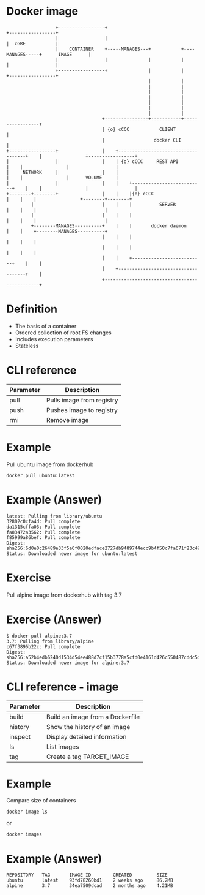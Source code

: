 # Docker image

```render_ditaa
                  +-----------------+                                            +-----------------+
                  |                 |                                            |  cGRE           |
                  |    CONTAINER    +-----MANAGES---+           +----MANAGES-----+      IMAGE      |
                  |                 |               |           |                |                 |
                  +-----------------+               |           |                +-----------------+
                                                    |           |
                                                    |           |
                                                    |           |
                                                    |           |
                                                    |           |
                                                    |           |
                                                    |           |
                                   +----------------+-----------+-----------------+
                                   | {o} cCCC           CLIENT                    |
                                   |                  docker CLI                  |
+-----------------+                |    +------------------------------------+    |                +-----------------+
|                 |                |    | {o} cCCC     REST API              |    |                |                 |
|     NETWORK     |                |    |                                    |    |                |      VOLUME     |
|                 |                |    |    +--------------------------+    |    |                |                 |
+--------+--------+                |    |    |{o} cCCC                  |    |    |                +--------+--------+
         |                         |    |    |          SERVER          |    |    |                         |
         |                         |    |    |                          |    |    |                         |
         +--------MANAGES----------+    |    |       docker daemon      |    |    +--------MANAGES----------+
                                   |    |    |                          |    |    |
                                   |    |    |                          |    |    |
                                   |    |    +--------------------------+    |    |
                                   |    +------------------------------------+    |
                                   +----------------------------------------------+

```

# Definition
- The basis of a container
- Ordered collection of root FS changes
- Includes execution parameters
- Stateless

# CLI reference

Parameter | Description
--------- | -------------
pull | Pulls image from registry
push | Pushes image to registry
rmi  | Remove image

# Example
Pull ubuntu image from dockerhub
```{style="width: 40%;"}
docker pull ubuntu:latest
```

# Example (Answer)
```
latest: Pulling from library/ubuntu
32802c0cfa4d: Pull complete 
da1315cffa03: Pull complete 
fa83472a3562: Pull complete 
f85999a86bef: Pull complete 
Digest: sha256:6d0e0c26489e33f5a6f0020edface2727db9489744ecc9b4f50c7fa671f23c49
Status: Downloaded newer image for ubuntu:latest
```

# Exercise
Pull alpine image from dockerhub with tag 3.7

# Exercise (Answer)
```
$ docker pull alpine:3.7
3.7: Pulling from library/alpine
c67f3896b22c: Pull complete 
Digest: sha256:a52b4edb6240d1534d54ee488d7cf15b3778a5cfd0e4161d426c550487cddc5d
Status: Downloaded newer image for alpine:3.7
```

# CLI reference - image

Parameter | Description
--------- | -------------
build | Build an image from a Dockerfile
history | Show the history of an image
inspect | Display detailed information
ls  | List images
tag | Create a tag TARGET_IMAGE

# Example
Compare size of containers
```{style="width: 40%;"}
docker image ls
```
or
```{style="width: 40%;"}
docker images
```

# Example (Answer)

```
REPOSITORY   TAG       IMAGE ID        CREATED         SIZE
ubuntu       latest    93fd78260bd1    2 weeks ago     86.2MB
alpine       3.7       34ea7509dcad    2 months ago    4.21MB
```

<!-- # Dockerfile

- A test file 

Parameter | Description
------------ | -------------
FROM | Sets the base image
RUN | Runs bash command while building
ADD | Copies new files, directories or remote file URLs
COPY | Copies new files and directories
EXPOSE | Informs Docker about listening Ports
ENV | Sets environment variable

+++
@title[Build]

@snap[north-west]
### CLI reference 
@snapend

@snap[north-east]
### [@fa[info]](https://docs.docker.com/engine/reference/commandline/exec/) <br/>
@box[bg-gray rounded](docker build [OPTIONS] PATH | URL | -)
@snapend
<br/>
<br/>

Parameter | Description
------------ | -------------
--add-host | Adds /etc/hosts entry
--build-arg | Build-time variables
-f | Filename (default: Dockerfile)
-t | Set Tag -->